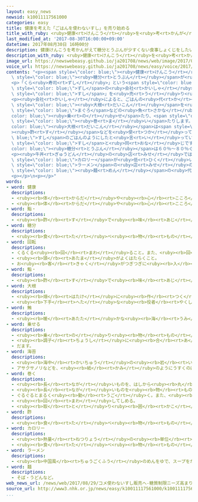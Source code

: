 ```yaml
---
layout: easy_news
newsid: k10011117561000
categories: easy
title: 健康を考えた「ごはんを使わないすし」を売り始める
title_with_ruby: <ruby>健康<rt>けんこう</rt></ruby>を<ruby>考<rt>かんが</rt></ruby>えた「ごはんを<ruby>使<rt>つか</rt></ruby>わないすし」を<ruby>売<rt>う</rt></ruby>り<ruby>始<rt>はじ</rt></ruby>める
last_modified_at: '2017-08-30T16:00:00+09:00'
datetime: 2017年08月30日 16時00分
description: 健康けんこうを考かんがえて糖分とうぶんが少すくない食事しょくじをしたいと思おもう人ひとが増ふえています。
description_with_ruby: <ruby>健康<rt>けんこう</rt></ruby>を<ruby>考<rt>かんが</rt></ruby>えて<ruby>糖分<rt>とうぶん</rt></ruby>が<ruby>少<rt>すく</rt></ruby>ない<ruby>食事<rt>しょくじ</rt></ruby>をしたいと<ruby>思<rt>おも</rt></ruby>う<ruby>人<rt>ひと</rt></ruby>が<ruby>増<rt>ふ</rt></ruby>えています。
image_url: https://newswebeasy.github.io/ja201708/news/web/image/2017/08/30/k10011117561000.jpg
voice_url: https://newswebeasy.github.io/ja201708/news/easy/voice/2017/08/30/k10011117561000.mp3
contents: "<p><span style=\"color: blue;\"><ruby>健康<rt>けんこう</rt></ruby></span>を<ruby>考<rt>かんが</rt></ruby>えて<span\
  \ style=\"color: blue;\"><ruby>糖分<rt>とうぶん</rt></ruby></span>が<ruby>少<rt>すく</rt></ruby>ない<ruby>食事<rt>しょくじ</rt></ruby>をしたいと<ruby>思<rt>おも</rt></ruby>う<ruby>人<rt>ひと</rt></ruby>が<ruby>増<rt>ふ</rt></ruby>えています。</p>\n\
  <p>「くら<ruby>寿司<rt>ずし</rt></ruby>」という<span style=\"color: blue;\"><ruby>回転<rt>かいてん</rt></ruby></span><span\
  \ style=\"color: blue;\">ずし</span>の<ruby>会社<rt>かいしゃ</rt></ruby>は、８<ruby>月<rt>がつ</rt></ruby>３１<ruby>日<rt>にち</rt></ruby>から３９０<ruby>以上<rt>いじょう</rt></ruby>の<ruby>店<rt>みせ</rt></ruby>で「ごはんを<ruby>使<rt>つか</rt></ruby>わない<span\
  \ style=\"color: blue;\">すし</span>」を<ruby>売<rt>う</rt></ruby>り<ruby>始<rt>はじ</rt></ruby>めます。</p>\n\
  <p><ruby>会社<rt>かいしゃ</rt></ruby>によると、ごはんの<ruby>代<rt>か</rt></ruby>わりに<ruby>細<rt>こま</rt></ruby>かく<ruby>切<rt>き</rt></ruby>った<span\
  \ style=\"color: blue;\"><ruby>大根<rt>だいこん</rt></ruby></span>を<ruby>使<rt>つか</rt></ruby>います。<ruby>上<rt>うえ</rt></ruby>に<span\
  \ style=\"color: blue;\">まぐろ</span>などの<ruby>魚<rt>さかな</rt></ruby>を<span style=\"\
  color: blue;\"><ruby>乗<rt>の</rt></ruby>せ</span>たり、<span style=\"color: blue;\">のり</span>で<span\
  \ style=\"color: blue;\"><ruby>巻<rt>ま</rt></ruby>い</span>たりします。この<span style=\"\
  color: blue;\"><ruby>大根<rt>だいこん</rt></ruby></span>は<span style=\"color: blue;\"\
  ><ruby>酢<rt>す</rt></ruby></span>などを<ruby>使<rt>つか</rt></ruby>って、<span style=\"color:\
  \ blue;\">すし</span>のごはんのようにしたと<ruby>言<rt>い</rt></ruby>っています。<ruby>値段<rt>ねだん</rt></ruby>はこの<ruby>店<rt>みせ</rt></ruby>の<ruby>普通<rt>ふつう</rt></ruby>の<span\
  \ style=\"color: blue;\">すし</span>と<ruby>同<rt>おな</rt></ruby>じですが、<span style=\"\
  color: blue;\"><ruby>糖分<rt>とうぶん</rt></ruby></span>は６０％〜８０％ぐらい<ruby>少<rt>すく</rt></ruby>なくなっています。</p>\n\
  <p><ruby>牛丼<rt>ぎゅうどん</rt></ruby>の<ruby>店<rt>みせ</rt></ruby>では、ごはんを<ruby>使<rt>つか</rt></ruby>わない<ruby>料理<rt>りょうり</rt></ruby>や<span\
  \ style=\"color: blue;\">カロリー</span>が<ruby>低<rt>ひく</rt></ruby>い<ruby>料理<rt>りょうり</rt></ruby>を<ruby>売<rt>う</rt></ruby>っています。<span\
  \ style=\"color: blue;\">ラーメン</span>の<ruby>店<rt>みせ</rt></ruby>の<ruby>中<rt>なか</rt></ruby>には、<span\
  \ style=\"color: blue;\"><ruby>麺<rt>めん</rt></ruby></span>の<ruby>代<rt>か</rt></ruby>わりに<ruby>豚肉<rt>ぶたにく</rt></ruby>を<ruby>使<rt>つか</rt></ruby>う<ruby>料理<rt>りょうり</rt></ruby>を<ruby>売<rt>う</rt></ruby>る<ruby>店<rt>みせ</rt></ruby>もあります。</p>\n\
  <p></p>\n<p></p>"
words:
- word: 健康
  descriptions:
  - <ruby><rb>体</rb><rt>からだ</rt></ruby>や<ruby><rb>心</rb><rt>こころ</rt></ruby>に<ruby><rb>悪</rb><rt>わる</rt></ruby>いところがなく、<ruby><rb>元気</rb><rt>げんき</rt></ruby>なようす。
  - <ruby><rb>体</rb><rt>からだ</rt></ruby>や<ruby><rb>心</rb><rt>こころ</rt></ruby>のぐあい。
- word: 鮨・
  descriptions:
  - <ruby><rb>酢</rb><rt>す</rt></ruby>で<ruby><rb>味</rb><rt>あじ</rt></ruby>をつけたご<ruby><rb>飯</rb><rt>はん</rt></ruby>に、<ruby><rb>魚</rb><rt>さかな</rt></ruby>や、<ruby><rb>貝</rb><rt>かい</rt></ruby>・<ruby><rb>野菜</rb><rt>やさい</rt></ruby>などをのせたり、<ruby><rb>混</rb><rt>ま</rt></ruby>ぜたりした<ruby><rb>食</rb><rt>た</rt></ruby>べ<ruby><rb>物</rb><rt>もの</rt></ruby>。にぎりずし・<ruby><rb>巻</rb><rt>ま</rt></ruby>きずし・ちらしずしなど。
- word: 糖分
  descriptions:
  - <ruby><rb>食</rb><rt>た</rt></ruby>べ<ruby><rb>物</rb><rt>もの</rt></ruby>にふくまれているあまみ。<ruby><rb>砂糖</rb><rt>さとう</rt></ruby>の<ruby><rb>成分</rb><rt>せいぶん</rt></ruby>。
- word: 回転
  descriptions:
  - くるくる<ruby><rb>回</rb><rt>まわ</rt></ruby>ること。また、<ruby><rb>回</rb><rt>まわ</rt></ruby>すこと。
  - <ruby><rb>頭</rb><rt>あたま</rt></ruby>がよくはたらくこと。
  - お<ruby><rb>客</rb><rt>きゃく</rt></ruby>がつぎつぎに<ruby><rb>入</rb><rt>い</rt></ruby>れかわること。
- word: 鮨・
  descriptions:
  - <ruby><rb>酢</rb><rt>す</rt></ruby>で<ruby><rb>味</rb><rt>あじ</rt></ruby>をつけたご<ruby><rb>飯</rb><rt>はん</rt></ruby>に、<ruby><rb>魚</rb><rt>さかな</rt></ruby>や、<ruby><rb>貝</rb><rt>かい</rt></ruby>・<ruby><rb>野菜</rb><rt>やさい</rt></ruby>などをのせたり、<ruby><rb>混</rb><rt>ま</rt></ruby>ぜたりした<ruby><rb>食</rb><rt>た</rt></ruby>べ<ruby><rb>物</rb><rt>もの</rt></ruby>。にぎりずし・<ruby><rb>巻</rb><rt>ま</rt></ruby>きずし・ちらしずしなど。
- word: 大根
  descriptions:
  - <ruby><rb>畑</rb><rt>はたけ</rt></ruby>に<ruby><rb>作</rb><rt>つく</rt></ruby>る<ruby><rb>野菜</rb><rt>やさい</rt></ruby>の<ruby><rb>一</rb><rt>ひと</rt></ruby>つ。<ruby><rb>白</rb><rt>しろ</rt></ruby>くて<ruby><rb>太</rb><rt>ふと</rt></ruby>い<ruby><rb>根</rb><rt>ね</rt></ruby>を<ruby><rb>食</rb><rt>た</rt></ruby>べる。
  - <ruby><rb>下手</rb><rt>へた</rt></ruby>な<ruby><rb>役者</rb><rt>やくしゃ</rt></ruby>。
- word: 鮪
  descriptions:
  - <ruby><rb>暖</rb><rt>あたた</rt></ruby>かな<ruby><rb>海</rb><rt>うみ</rt></ruby>を<ruby><rb>回遊</rb><rt>かいゆう</rt></ruby>する<ruby><rb>大</rb><rt>おお</rt></ruby>きな<ruby><rb>魚</rb><rt>さかな</rt></ruby>。メバチ・キハダマグロ・クロマグロなどがいる。さし<ruby><rb>身</rb><rt>み</rt></ruby>やすしにして<ruby><rb>食</rb><rt>た</rt></ruby>べる。
- word: 乗せる
  descriptions:
  - <ruby><rb>乗</rb><rt>の</rt></ruby>り<ruby><rb>物</rb><rt>もの</rt></ruby>や<ruby><rb>動物</rb><rt>どうぶつ</rt></ruby>などに<ruby><rb>人</rb><rt>ひと</rt></ruby>や<ruby><rb>物</rb><rt>もの</rt></ruby>を<ruby><rb>積</rb><rt>つ</rt></ruby>む。
  - <ruby><rb>調子</rb><rt>ちょうし</rt></ruby>に<ruby><rb>合</rb><rt>あ</rt></ruby>わせる。
  - だます。
- word: 海苔
  descriptions:
  - <ruby><rb>海中</rb><rt>かいちゅう</rt></ruby>の<ruby><rb>岩</rb><rt>いわ</rt></ruby>などにコケのようについている<ruby><rb>海藻</rb><rt>かいそう</rt></ruby>。アサクサノリ・アオノリなど。
  - アサクサノリなどを、<ruby><rb>紙</rb><rt>かみ</rt></ruby>のようにうすくのばして、かわかした<ruby><rb>食</rb><rt>た</rt></ruby>べ<ruby><rb>物</rb><rt>もの</rt></ruby>。
- word: 巻く
  descriptions:
  - <ruby><rb>長</rb><rt>なが</rt></ruby>いものを、はしから<ruby><rb>丸</rb><rt>まる</rt></ruby>める。
  - <ruby><rb>長</rb><rt>なが</rt></ruby>いものを<ruby><rb>物</rb><rt>もの</rt></ruby>の<ruby><rb>周</rb><rt>まわ</rt></ruby>りにからみつける。
  - ぐるぐるとまるく<ruby><rb>動</rb><rt>うご</rt></ruby>く。また、<ruby><rb>動</rb><rt>うご</rt></ruby>かす。
  - <ruby><rb>回</rb><rt>まわ</rt></ruby>してしめる。
  - <ruby><rb>取</rb><rt>と</rt></ruby>り<ruby><rb>囲</rb><rt>かこ</rt></ruby>む。
- word: 酢
  descriptions:
  - <ruby><rb>食</rb><rt>た</rt></ruby>べ<ruby><rb>物</rb><rt>もの</rt></ruby>の<ruby><rb>味</rb><rt>あじ</rt></ruby>つけに<ruby><rb>使</rb><rt>つか</rt></ruby>う、すっぱい<ruby><rb>液体</rb><rt>えきたい</rt></ruby>。
- word: カロリー
  descriptions:
  - <ruby><rb>熱量</rb><rt>ねつりょう</rt></ruby>の<ruby><rb>単位</rb><rt>たんい</rt></ruby>。<ruby><rb>一</rb><rt>いち</rt></ruby>カロリーは、<ruby><rb>一</rb><rt>いち</rt></ruby>グラムの<ruby><rb>水</rb><rt>みず</rt></ruby>の<ruby><rb>温度</rb><rt>おんど</rt></ruby>を<ruby><rb>一度</rb><rt>いちど</rt></ruby>だけ<ruby><rb>上</rb><rt>あ</rt></ruby>げるのに<ruby><rb>必要</rb><rt>ひつよう</rt></ruby>な<ruby><rb>熱量</rb><rt>ねつりょう</rt></ruby>。
  - <ruby><rb>食</rb><rt>た</rt></ruby>べ<ruby><rb>物</rb><rt>もの</rt></ruby>にふくまれている、<ruby><rb>栄養</rb><rt>えいよう</rt></ruby>の<ruby><rb>量</rb><rt>りょう</rt></ruby>をはかる<ruby><rb>単位</rb><rt>たんい</rt></ruby>。ふつうは、キロカロリーを<ruby><rb>単位</rb><rt>たんい</rt></ruby>とする。
- word: ラーメン
  descriptions:
  - <ruby><rb>中国風</rb><rt>ちゅうごくふう</rt></ruby>のめんをゆで、スープをかけた<ruby><rb>食</rb><rt>た</rt></ruby>べ<ruby><rb>物</rb><rt>もの</rt></ruby>。<ruby><rb>中華</rb><rt>ちゅうか</rt></ruby>そば。
- word: 麺
  descriptions:
  - そば・うどんなど。
web_news_url: /news/web/2017/08/29/コメ使わないすし販売へ-糖質制限ニーズ高まりで/
source_url: http://www3.nhk.or.jp/news/easy/k10011117561000/k10011117561000.html
...
```

